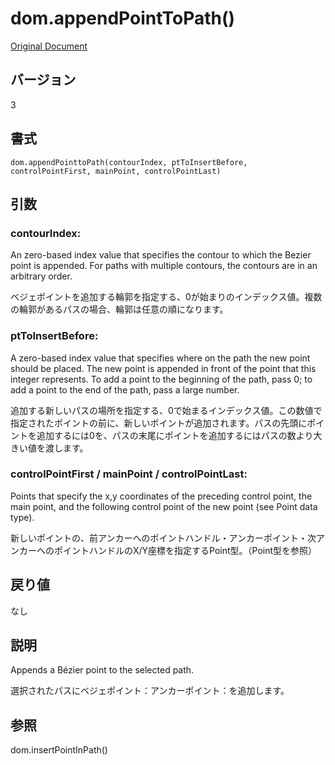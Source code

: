 # dom.appendPointToPath()

[Original Document](http://help.adobe.com/en_US/fireworks/cs/extend/WS5b3ccc516d4fbf351e63e3d1183c94988d-7fc7.html)

## バージョン

3

## 書式

```
dom.appendPointtoPath(contourIndex, ptToInsertBefore, controlPointFirst, mainPoint, controlPointLast)
```

## 引数

### contourIndex:

An zero-based index value that specifies the contour to which the Bezier point is appended. For paths with multiple contours, the contours are in an arbitrary order. 

ベジェポイントを追加する輪郭を指定する、0が始まりのインデックス値。複数の輪郭があるパスの場合、輪郭は任意の順になります。

### ptToInsertBefore:

A zero-based index value that specifies where on the path the new point should be placed. The new point is appended in front of the point that this integer represents. To add a point to the beginning of the path, pass 0; to add a point to the end of the path, pass a large number.

追加する新しいパスの場所を指定する、0で始まるインデックス値。この数値で指定されたポイントの前に、新しいポイントが追加されます。パスの先頭にポイントを追加するには0を、パスの末尾にポイントを追加するにはパスの数より大きい値を渡します。

### controlPointFirst / mainPoint / controlPointLast:

Points that specify the x,y coordinates of the preceding control point, the main point, and the following control point of the new point (see Point data type).

新しいポイントの、前アンカーへのポイントハンドル・アンカーポイント・次アンカーへのポイントハンドルのX/Y座標を指定するPoint型。（Point型を参照）

## 戻り値

なし

## 説明

Appends a Bézier point to the selected path.

選択されたパスにベジェポイント：アンカーポイント：を追加します。

## 参照

dom.insertPointInPath()